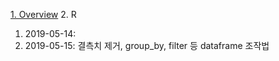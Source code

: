 
[1. Overview](1.Overview/2019-05-10.md)
2. R
   1. 2019-05-14: 
   2. 2019-05-15: 결측치 제거, group_by, filter 등 dataframe 조작법
